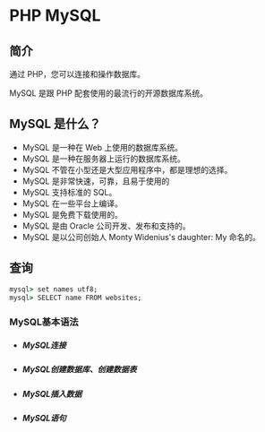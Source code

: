 # PHP MySQL

## 简介

通过 PHP，您可以连接和操作数据库。

MySQL 是跟 PHP 配套使用的最流行的开源数据库系统。

## MySQL 是什么？

* MySQL 是一种在 Web 上使用的数据库系统。
* MySQL 是一种在服务器上运行的数据库系统。
* MySQL 不管在小型还是大型应用程序中，都是理想的选择。
* MySQL 是非常快速，可靠，且易于使用的
* MySQL 支持标准的 SQL。
* MySQL 在一些平台上编译。
* MySQL 是免费下载使用的。
* MySQL 是由 Oracle 公司开发、发布和支持的。
* MySQL 是以公司创始人 Monty Widenius's daughter: My 命名的。

## 查询

```cmd
mysql> set names utf8;
mysql> SELECT name FROM websites;
```

### MySQL基本语法

* ##### MySQL连接
* ##### MySQL创建数据库、创建数据表
* ##### MySQL插入数据
* ##### MySQL语句
